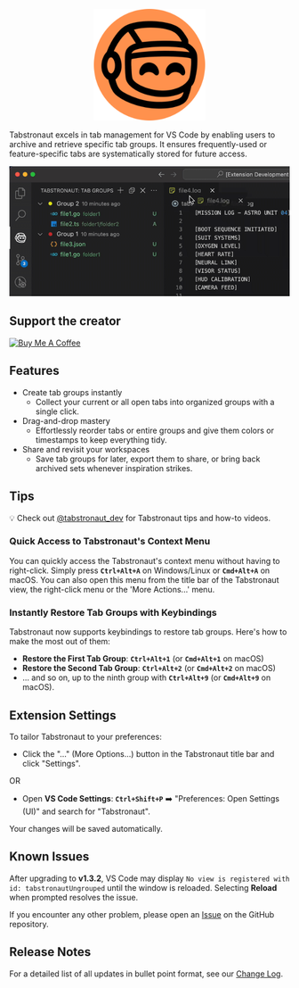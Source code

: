 <p align="center">
  <img src="extension/media/Tabstronaut.png" alt="Logo" width="200"/>
</p>

Tabstronaut excels in tab management for VS Code by enabling users to archive and retrieve specific tab groups. It ensures frequently-used or feature-specific tabs are systematically stored for future access.

![Tabstronaut in action](extension/media/tabstronaut-demo.gif)

## Support the creator

<a href="https://www.buymeacoffee.com/jhhtaylor" target="_blank"><img src="https://cdn.buymeacoffee.com/buttons/v2/default-yellow.png" alt="Buy Me A Coffee" width="217" height="60"></a>

## Features

- Create tab groups instantly
  - Collect your current or all open tabs into organized groups with a single click.
- Drag-and-drop mastery
  - Effortlessly reorder tabs or entire groups and give them colors or timestamps to keep everything tidy.
- Share and revisit your workspaces
  - Save tab groups for later, export them to share, or bring back archived sets whenever inspiration strikes.

## Tips

💡 Check out [@tabstronaut_dev](https://x.com/tabstronaut_dev) for Tabstronaut tips and how-to videos.

### Quick Access to Tabstronaut's Context Menu

You can quickly access the Tabstronaut's context menu without having to right-click. Simply press **`Ctrl+Alt+A`** on Windows/Linux or **`Cmd+Alt+A`** on macOS. You can also open this menu from the title bar of the Tabstronaut view, the right-click menu or the 'More Actions...' menu.

### Instantly Restore Tab Groups with Keybindings

Tabstronaut now supports keybindings to restore tab groups. Here's how to make the most out of them:

- **Restore the First Tab Group**: **`Ctrl+Alt+1`** (or **`Cmd+Alt+1`** on macOS)
- **Restore the Second Tab Group**: **`Ctrl+Alt+2`** (or **`Cmd+Alt+2`** on macOS)
- ... and so on, up to the ninth group with **`Ctrl+Alt+9`** (or **`Cmd+Alt+9`** on macOS).

## Extension Settings

To tailor Tabstronaut to your preferences:

- Click the "..." (More Options...) button in the Tabstronaut title bar and click "Settings".
 
OR

- Open **VS Code Settings**: **`Ctrl+Shift+P`** ➡️ "Preferences: Open Settings (UI)" and search for "Tabstronaut".

Your changes will be saved automatically.

## Known Issues

After upgrading to **v1.3.2**, VS Code may display `No view is registered with id: tabstronautUngrouped` until the window is reloaded. Selecting **Reload** when prompted resolves the issue.

If you encounter any other problem, please open an [Issue](https://github.com/jhhtaylor/tabstronaut/issues) on the GitHub repository.

## Release Notes

For a detailed list of all updates in bullet point format, see our [Change Log](extension/CHANGELOG.md).
